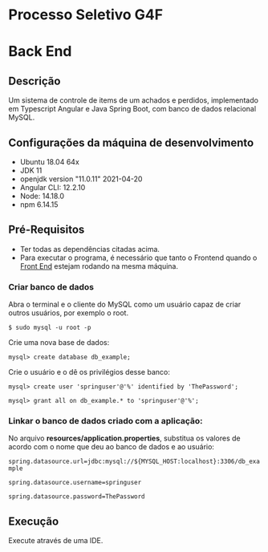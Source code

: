 # Processo Seletivo G4F

# Back End

## Descrição
Um sistema de controle de items de um achados e perdidos, implementado em Typescript Angular e Java Spring Boot, com banco de dados relacional MySQL.

## Configurações da máquina de desenvolvimento
* Ubuntu 18.04 64x
* JDK 11
* openjdk version "11.0.11" 2021-04-20
* Angular CLI: 12.2.10
* Node: 14.18.0
* npm 6.14.15

## Pré-Requisitos
* Ter todas as dependências citadas acima.
* Para executar o programa, é necessário que tanto o Frontend quando o [Front End](https://github.com/luisgaboardi/FindItems-Frontend) estejam rodando na mesma máquina.

### Criar banco de dados
Abra o terminal e o cliente do MySQL como um usuário capaz de criar outros usuários, por exemplo o root.

```$ sudo mysql -u root -p```

Crie uma nova base de dados:

```mysql> create database db_example;```

Crie o usuário e o dê os privilégios desse banco:

```mysql> create user 'springuser'@'%' identified by 'ThePassword';```

```mysql> grant all on db_example.* to 'springuser'@'%';```

### Linkar o banco de dados criado com a aplicação:

No arquivo **resources/application.properties**, substitua os valores de acordo com o nome que deu ao banco de dados e ao usuário:

```spring.datasource.url=jdbc:mysql://${MYSQL_HOST:localhost}:3306/db_example```

```spring.datasource.username=springuser```

```spring.datasource.password=ThePassword```

## Execução
Execute através de uma IDE.